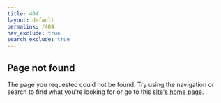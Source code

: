 ```yaml
---
title: 404
layout: default
permalink: /404
nav_exclude: true
search_exclude: true
---
```


## Page not found

The page you requested could not be found. Try using the navigation or search to find what you're looking for or go to this [site's home page](https://morph-dev.github.io/rugzy_docs/).
